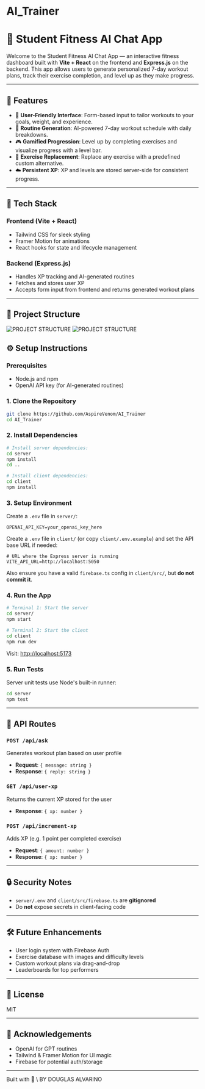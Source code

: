 # AI_Trainer

# 🧠 Student Fitness AI Chat App

Welcome to the Student Fitness AI Chat App — an interactive fitness dashboard built with **Vite + React** on the frontend and **Express.js** on the backend. This app allows users to generate personalized 7-day workout plans, track their exercise completion, and level up as they make progress.

---

## 🚀 Features

- 🔐 **User-Friendly Interface**: Form-based input to tailor workouts to your goals, weight, and experience.
- 📅 **Routine Generation**: AI-powered 7-day workout schedule with daily breakdowns.
- 🎮 **Gamified Progression**: Level up by completing exercises and visualize progress with a level bar.
- 🔁 **Exercise Replacement**: Replace any exercise with a predefined custom alternative.
- ☁️ **Persistent XP**: XP and levels are stored server-side for consistent progress.

---

## 🧩 Tech Stack

### Frontend (Vite + React)

- Tailwind CSS for sleek styling
- Framer Motion for animations
- React hooks for state and lifecycle management

### Backend (Express.js)

- Handles XP tracking and AI-generated routines
- Fetches and stores user XP
- Accepts form input from frontend and returns generated workout plans

---

## 📁 Project Structure

![PROJECT STRUCTURE](/docs/file_strct1.png)
![PROJECT STRUCTURE](/docs/file_strct2.png)

## ⚙️ Setup Instructions

### Prerequisites

- Node.js and npm
- OpenAI API key (for AI-generated routines)

### 1. Clone the Repository

```bash
git clone https://github.com/AspireVenom/AI_Trainer
cd AI_Trainer
```

### 2. Install Dependencies

```bash
# Install server dependencies:
cd server
npm install
cd ..

# Install client dependencies:
cd client
npm install
```

### 3. Setup Environment

Create a `.env` file in `server/`:

```env
OPENAI_API_KEY=your_openai_key_here
```

Create a `.env` file in `client/` (or copy `client/.env.example`) and set the API base URL if needed:

```env
# URL where the Express server is running
VITE_API_URL=http://localhost:5050
```

Also ensure you have a valid `firebase.ts` config in `client/src/`, but **do not commit it**.

### 4. Run the App

```bash
# Terminal 1: Start the server
cd server/
npm start

# Terminal 2: Start the client
cd client
npm run dev
```

Visit: [http://localhost:5173](http://localhost:5173)

### 5. Run Tests

Server unit tests use Node's built-in runner:

```bash
cd server
npm test
```

---

## 🧪 API Routes

### `POST /api/ask`

Generates workout plan based on user profile

- **Request**: `{ message: string }`
- **Response**: `{ reply: string }`

### `GET /api/user-xp`

Returns the current XP stored for the user

- **Response**: `{ xp: number }`

### `POST /api/increment-xp`

Adds XP (e.g. 1 point per completed exercise)

- **Request**: `{ amount: number }`
- **Response**: `{ xp: number }`

---

## 🔒 Security Notes

- `server/.env` and `client/src/firebase.ts` are **gitignored**
- Do **not** expose secrets in client-facing code

---

## 🛠️ Future Enhancements

- User login system with Firebase Auth
- Exercise database with images and difficulty levels
- Custom workout plans via drag-and-drop
- Leaderboards for top performers

---

## 📄 License

MIT

---

## 🙌 Acknowledgements

- OpenAI for GPT routines
- Tailwind & Framer Motion for UI magic
- Firebase for potential auth/storage

---

Built with 💪 \ BY DOUGLAS ALVARINO
